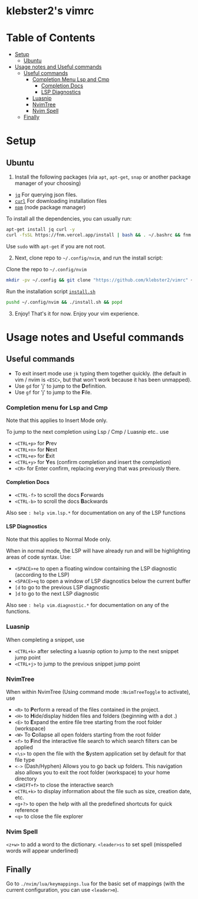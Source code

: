 # klebster2's vimrc

# Table of Contents  
- [Setup](#setup)
   - [Ubuntu](#ubuntu)
- [Usage notes and Useful commands](#usage-notes-and-useful-commands)
   - [Useful commands](#useful-commands)
      - [Completion Menu Lsp and Cmp](#completion-menu-for-lsp-and-cmp)
         - [Completion Docs](#completion-docs)
         - [LSP Diagnostics](#lsp-diagnostics)
      - [Luasnip](#luasnip)
      - [NvimTree](#nvimtree)
      - [Nvim Spell](#nvim-spell)
   - [Finally](#finally)


# Setup

## Ubuntu

1. Install the following packages (via `apt`, `apt-get`, `snap` or another package manager of your choosing)

- [`jq`](https://jqlang.github.io/jq/) For querying json files.
- [`curl`](https://curl.se/) For downloading installation files
- [`npm`](https://www.npmjs.com/) (node package manager)

To install all the dependencies, you can usually run:

```bash
apt-get install jq curl -y
curl -fsSL https://fnm.vercel.app/install | bash && . ~/.bashrc && fnm use --install-if-missing 20
```

Use `sudo` with `apt-get` if you are not root.

2. Next, clone repo to `~/.config/nvim`, and run the install script:

Clone the repo to `~/.config/nvim`
```bash
mkdir -pv ~/.config && git clone "https://github.com/klebster2/vimrc" ~/.config/nvim
```

Run the installation script [`install.sh`](./install.sh)
```bash
pushd ~/.config/nvim && ./install.sh && popd
```

3. Enjoy!
That's it for now. Enjoy your vim experience.

# Usage notes and Useful commands

## Useful commands

- To exit insert mode use `jk` typing them together quickly. (the default in vim / nvim is `<ESC>`, but that won't work because it has been unmapped).
- Use `gd` for 'j' to jump to the **D**efinition.
- Use `gf` for 'j' to jump to the **F**ile.


### Completion menu for Lsp and Cmp

Note that this applies to Insert Mode only.

To jump to the next completion using Lsp / Cmp / Luasnip etc.. use

- `<CTRL+p>` for **P**rev
- `<CTRL+n>` for **N**ext
- `<CTRL+e>` for **E**xit
- `<CTRL+y>` for **Y**es (confirm completion and insert the completion)
- `<CR>` for Enter confirm, replacing everying that was previously there.

#### Completion Docs

- `<CTRL-f>` to scroll the docs **F**orwards
- `<CTRL-b>` to scroll the docs **B**ackwards

Also see `: help vim.lsp.*` for documentation on any of the LSP functions

#### LSP Diagnostics

Note that this applies to Normal Mode only.

When in normal mode, the LSP will have already run and will be highlighting areas of code syntax.
Use:

- `<SPACE>+e` to open a floating window containing the LSP diagnostic (according to the LSP)
- `<SPACE>+q` to open a window of LSP diagnostics below the current buffer
- `[d` to go to the previous LSP diagnostic
- `]d` to go to the next LSP diagnostic

Also see `: help vim.diagnostic.*` for documentation on any of the functions.

### Luasnip

When completing a snippet, use

- `<CTRL+k>` after selecting a luasnip option to jump to the next snippet jump point
- `<CTRL+j>` to jump to the previous snippet jump point


### NvimTree

When within NvimTree (Using command mode `:NvimTreeToggle` to activate), use

- `<R>` to **P**erform a reread of the files contained in the project.
- `<H>` to **H**ide/display hidden files and folders (beginning with a dot .)
- `<E>` to **E**xpand the entire file tree starting from the root folder (workspace)
- `<W>` To **C**ollapse all open folders starting from the root folder
- `<f>` to **F**ind the interactive file search to which search filters can be applied
- `<\s>` to open the file with the **S**ystem application set by default for that file type
- `<->` (Dash/Hyphen) Allows you to go back up folders. This navigation also allows you to exit the root folder (workspace) to your home directory
- `<SHIFT+f>` to close the interactive search
- `<CTRL+k>` to display information about the file such as size, creation date, etc.
- `<g+?>` to open the help with all the predefined shortcuts for quick reference
- `<q>` to close the file explorer


### Nvim Spell

`<z+w>` to add a word to the dictionary.
`<leader>ss` to set spell (misspelled words will appear underlined)

## Finally
Go to `./nvim/lua/keymappings.lua` for the basic set of mappings (with the current configuration, you can use `<leader>m`).
